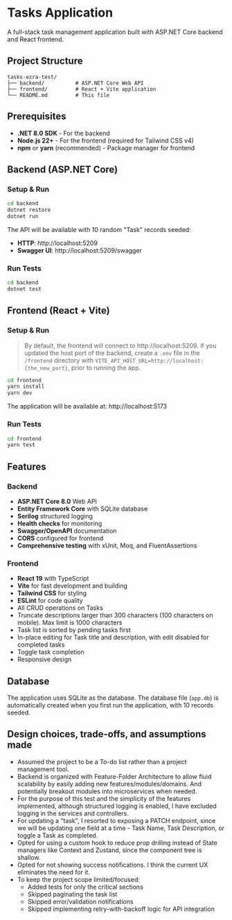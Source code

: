 # Tasks Application

A full-stack task management application built with ASP.NET Core backend and React frontend.

## Project Structure

```
tasks-ezra-test/
├── backend/          # ASP.NET Core Web API
├── frontend/         # React + Vite application
└── README.md         # This file
```

## Prerequisites

- **.NET 8.0 SDK** - For the backend
- **Node.js 22+** - For the frontend (required for Tailwind CSS v4)
- **npm** or **yarn** (recommended) - Package manager for frontend

## Backend (ASP.NET Core)

### Setup & Run
```bash
cd backend
dotnet restore
dotnet run
```

The API will be available with 10 random "Task" records seeded:
- **HTTP**: http://localhost:5209
- **Swagger UI**: http://localhost:5209/swagger

### Run Tests
```bash
cd backend
dotnet test
```

## Frontend (React + Vite)

### Setup & Run

> By default, the frontend will connect to http://localhost:5209. If you updated the host port of the backend, create a `.env` file in the `/frontend` directory with `VITE_API_HOST_URL=http://localhost:{the_new_port}`, prior to running the app.

```bash
cd frontend
yarn install
yarn dev
```

The application will be available at: http://localhost:5173

### Run Tests
```bash
cd frontend
yarn test
```

## Features

### Backend
- **ASP.NET Core 8.0** Web API
- **Entity Framework Core** with SQLite database
- **Serilog** structured logging
- **Health checks** for monitoring
- **Swagger/OpenAPI** documentation
- **CORS** configured for frontend
- **Comprehensive testing** with xUnit, Moq, and FluentAssertions

### Frontend
- **React 19** with TypeScript
- **Vite** for fast development and building
- **Tailwind CSS** for styling
- **ESLint** for code quality
- All CRUD operations on Tasks
- Truncate descriptions larger than 300 characters (100 characters on mobile). Max limit is 1000 characters
- Task list is sorted by pending tasks first
- In-place editing for Task title and description, with edit disabled for completed tasks
- Toggle task completion
- Responsive design

## Database

The application uses SQLite as the database. The database file (`app.db`) is automatically created when you first run the application, with 10 records seeded.

## Design choices, trade-offs, and assumptions made
- Assumed the project to be a To-do list rather than a project management tool.
- Backend is organized with Feature-Folder Architecture to allow fluid scalability by easily adding new features/modules/domains. And potentially breakout modules into microservices when needed.
- For the purpose of this test and the simplicity of the features implemented, although structured logging is enabled, I have excluded logging in the services and controllers.
- For updating a "task", I resorted to exposing a PATCH endpoint, since we will be updating one field at a time - Task Name, Task Description, or toggle a Task as completed.
- Opted for using a custom hook to reduce prop drilling instead of State managers like Context and Zustand, since the component tree is shallow. 
- Opted for not showing success notifications. I think the current UX eliminates the need for it.
- To keep the project scope limited/focused:
   - Added tests for only the critical sections
   - Skipped paginating the task list
   - Skipped error/validation notifications
   - Skipped implementing retry-with-backoff logic for API integration
